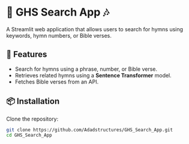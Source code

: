 # 🎵 GHS Search App 🎶

A Streamlit web application that allows users to search for hymns using keywords, hymn numbers, or Bible verses.

## 🚀 Features
- Search for hymns using a phrase, number, or Bible verse.
- Retrieves related hymns using a **Sentence Transformer** model.
- Fetches Bible verses from an API.

## 📦 Installation
Clone the repository:
```bash
git clone https://github.com/Adadstructures/GHS_Search_App.git
cd GHS_Search_App
